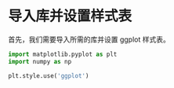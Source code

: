 # 导入库并设置样式表

首先，我们需要导入所需的库并设置 ggplot 样式表。

```python
import matplotlib.pyplot as plt
import numpy as np

plt.style.use('ggplot')
```
